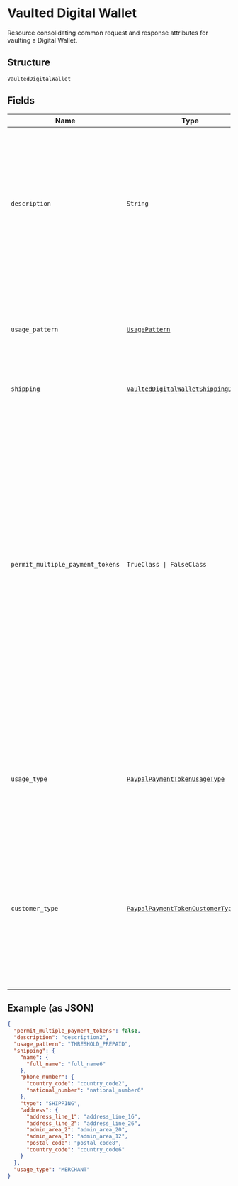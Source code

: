 
# Vaulted Digital Wallet

Resource consolidating common request and response attributes for vaulting a Digital Wallet.

## Structure

`VaultedDigitalWallet`

## Fields

| Name | Type | Tags | Description |
|  --- | --- | --- | --- |
| `description` | `String` | Optional | The description displayed to the consumer on the approval flow for a digital wallet, as well as on the merchant view of the payment token management experience. exp: PayPal.com.<br><br>**Constraints**: *Minimum Length*: `1`, *Maximum Length*: `128`, *Pattern*: `^.*$` |
| `usage_pattern` | [`UsagePattern`](../../doc/models/usage-pattern.md) | Optional | Expected business/charge model for the billing agreement.<br><br>**Constraints**: *Minimum Length*: `1`, *Maximum Length*: `30`, *Pattern*: `^[0-9A-Z_]+$` |
| `shipping` | [`VaultedDigitalWalletShippingDetails`](../../doc/models/vaulted-digital-wallet-shipping-details.md) | Optional | The shipping details. |
| `permit_multiple_payment_tokens` | `TrueClass \| FalseClass` | Optional | Create multiple payment tokens for the same payer, merchant/platform combination. Use this when the customer has not logged in at merchant/platform. The payment token thus generated, can then also be used to create the customer account at merchant/platform. Use this also when multiple payment tokens are required for the same payer, different customer at merchant/platform. This helps to identify customers distinctly even though they may share the same PayPal account. This only applies to PayPal payment source.<br><br>**Default**: `false` |
| `usage_type` | [`PaypalPaymentTokenUsageType`](../../doc/models/paypal-payment-token-usage-type.md) | Optional | The usage type associated with a digital wallet payment token.<br><br>**Constraints**: *Minimum Length*: `1`, *Maximum Length*: `255`, *Pattern*: `^[0-9A-Z_]+$` |
| `customer_type` | [`PaypalPaymentTokenCustomerType`](../../doc/models/paypal-payment-token-customer-type.md) | Optional | The customer type associated with a digital wallet payment token. This is to indicate whether the customer acting on the merchant / platform is either a business or a consumer.<br><br>**Constraints**: *Minimum Length*: `1`, *Maximum Length*: `255`, *Pattern*: `^[0-9A-Z_]+$` |

## Example (as JSON)

```json
{
  "permit_multiple_payment_tokens": false,
  "description": "description2",
  "usage_pattern": "THRESHOLD_PREPAID",
  "shipping": {
    "name": {
      "full_name": "full_name6"
    },
    "phone_number": {
      "country_code": "country_code2",
      "national_number": "national_number6"
    },
    "type": "SHIPPING",
    "address": {
      "address_line_1": "address_line_16",
      "address_line_2": "address_line_26",
      "admin_area_2": "admin_area_20",
      "admin_area_1": "admin_area_12",
      "postal_code": "postal_code8",
      "country_code": "country_code6"
    }
  },
  "usage_type": "MERCHANT"
}
```

